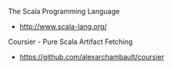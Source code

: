 The Scala Programming Language
- http://www.scala-lang.org/

Coursier - Pure Scala Artifact Fetching
- https://github.com/alexarchambault/coursier

